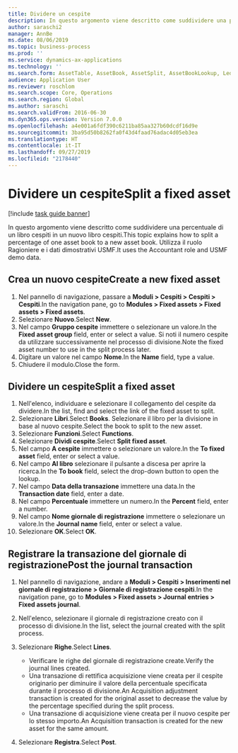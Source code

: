 ```yaml
---
title: Dividere un cespite
description: In questo argomento viene descritto come suddividere una percentuale di un libro cespiti in un nuovo libro cespiti.
author: saraschi2
manager: AnnBe
ms.date: 08/06/2019
ms.topic: business-process
ms.prod: ''
ms.service: dynamics-ax-applications
ms.technology: ''
ms.search.form: AssetTable, AssetBook, AssetSplit, AssetBookLookup, LedgerJournalTable, LedgerJournalTransAsset
audience: Application User
ms.reviewer: roschlom
ms.search.scope: Core, Operations
ms.search.region: Global
ms.author: saraschi
ms.search.validFrom: 2016-06-30
ms.dyn365.ops.version: Version 7.0.0
ms.openlocfilehash: a4e001a6fdf390c6211ba85aa327b60dcdf16d9e
ms.sourcegitcommit: 3ba95d50b8262fa0f43d4faad76adac4d05eb3ea
ms.translationtype: HT
ms.contentlocale: it-IT
ms.lasthandoff: 09/27/2019
ms.locfileid: "2178440"
---
```

# <a name="split-a-fixed-asset"></a><span data-ttu-id="c7714-103">Dividere un cespite</span><span class="sxs-lookup"><span data-stu-id="c7714-103">Split a fixed asset</span></span>

[!include [task guide banner](../../includes/task-guide-banner.md)]

<span data-ttu-id="c7714-104">In questo argomento viene descritto come suddividere una percentuale di un libro cespiti in un nuovo libro cespiti.</span><span class="sxs-lookup"><span data-stu-id="c7714-104">This topic explains how to split a percentage of one asset book to a new asset book.</span></span> <span data-ttu-id="c7714-105">Utilizza il ruolo Ragioniere e i dati dimostrativi USMF.</span><span class="sxs-lookup"><span data-stu-id="c7714-105">It uses the Accountant role and USMF demo data.</span></span>


## <a name="create-a-new-fixed-asset"></a><span data-ttu-id="c7714-106">Crea un nuovo cespite</span><span class="sxs-lookup"><span data-stu-id="c7714-106">Create a new fixed asset</span></span>
1. <span data-ttu-id="c7714-107">Nel pannello di navigazione, passare a **Moduli > Cespiti > Cespiti > Cespiti**.</span><span class="sxs-lookup"><span data-stu-id="c7714-107">In the navigation pane, go to **Modules > Fixed assets > Fixed assets > Fixed assets**.</span></span>
2. <span data-ttu-id="c7714-108">Selezionare **Nuovo**.</span><span class="sxs-lookup"><span data-stu-id="c7714-108">Select **New**.</span></span>
3. <span data-ttu-id="c7714-109">Nel campo **Gruppo cespite** immettere o selezionare un valore.</span><span class="sxs-lookup"><span data-stu-id="c7714-109">In the **Fixed asset group** field, enter or select a value.</span></span> <span data-ttu-id="c7714-110">Si noti il numero cespite da utilizzare successivamente nel processo di divisione.</span><span class="sxs-lookup"><span data-stu-id="c7714-110">Note the fixed asset number to use in the split process later.</span></span>  
4. <span data-ttu-id="c7714-111">Digitare un valore nel campo **Nome**.</span><span class="sxs-lookup"><span data-stu-id="c7714-111">In the **Name** field, type a value.</span></span>
5. <span data-ttu-id="c7714-112">Chiudere il modulo.</span><span class="sxs-lookup"><span data-stu-id="c7714-112">Close the form.</span></span>

## <a name="split-a-fixed-asset"></a><span data-ttu-id="c7714-113">Dividere un cespite</span><span class="sxs-lookup"><span data-stu-id="c7714-113">Split a fixed asset</span></span>
1. <span data-ttu-id="c7714-114">Nell'elenco, individuare e selezionare il collegamento del cespite da dividere.</span><span class="sxs-lookup"><span data-stu-id="c7714-114">In the list, find and select the link of the fixed asset to split.</span></span>
2. <span data-ttu-id="c7714-115">Selezionare **Libri**.</span><span class="sxs-lookup"><span data-stu-id="c7714-115">Select **Books**.</span></span> <span data-ttu-id="c7714-116">Selezionare il libro per la divisione in base al nuovo cespite.</span><span class="sxs-lookup"><span data-stu-id="c7714-116">Select the book to split to the new asset.</span></span>  
3. <span data-ttu-id="c7714-117">Selezionare **Funzioni**.</span><span class="sxs-lookup"><span data-stu-id="c7714-117">Select **Functions**.</span></span>
4. <span data-ttu-id="c7714-118">Selezionare **Dividi cespite**.</span><span class="sxs-lookup"><span data-stu-id="c7714-118">Select **Split fixed asset**.</span></span>
5. <span data-ttu-id="c7714-119">Nel campo **A cespite** immettere o selezionare un valore.</span><span class="sxs-lookup"><span data-stu-id="c7714-119">In the **To fixed asset** field, enter or select a value.</span></span>
6. <span data-ttu-id="c7714-120">Nel campo **Al libro** selezionare il pulsante a discesa per aprire la ricerca.</span><span class="sxs-lookup"><span data-stu-id="c7714-120">In the **To book** field, select the drop-down button to open the lookup.</span></span>
7. <span data-ttu-id="c7714-121">Nel campo **Data della transazione** immettere una data.</span><span class="sxs-lookup"><span data-stu-id="c7714-121">In the **Transaction date** field, enter a date.</span></span>
8. <span data-ttu-id="c7714-122">Nel campo **Percentuale** immettere un numero.</span><span class="sxs-lookup"><span data-stu-id="c7714-122">In the **Percent** field, enter a number.</span></span>
9. <span data-ttu-id="c7714-123">Nel campo **Nome giornale di registrazione** immettere o selezionare un valore.</span><span class="sxs-lookup"><span data-stu-id="c7714-123">In the **Journal name** field, enter or select a value.</span></span>
10. <span data-ttu-id="c7714-124">Selezionare **OK**.</span><span class="sxs-lookup"><span data-stu-id="c7714-124">Select **OK**.</span></span>

## <a name="post-the-journal-transaction"></a><span data-ttu-id="c7714-125">Registrare la transazione del giornale di registrazione</span><span class="sxs-lookup"><span data-stu-id="c7714-125">Post the journal transaction</span></span>
1. <span data-ttu-id="c7714-126">Nel pannello di navigazione, andare a **Moduli > Cespiti > Inserimenti nel giornale di registrazione > Giornale di registrazione cespiti**.</span><span class="sxs-lookup"><span data-stu-id="c7714-126">In the navigation pane, go to **Modules > Fixed assets > Journal entries > Fixed assets journal**.</span></span>
2. <span data-ttu-id="c7714-127">Nell'elenco, selezionare il giornale di registrazione creato con il processo di divisione.</span><span class="sxs-lookup"><span data-stu-id="c7714-127">In the list, select the journal created with the split process.</span></span>
3. <span data-ttu-id="c7714-128">Selezionare **Righe**.</span><span class="sxs-lookup"><span data-stu-id="c7714-128">Select **Lines**.</span></span>

    - <span data-ttu-id="c7714-129">Verificare le righe del giornale di registrazione create.</span><span class="sxs-lookup"><span data-stu-id="c7714-129">Verify the journal lines created.</span></span>  
    - <span data-ttu-id="c7714-130">Una transazione di rettifica acquisizione viene creata per il cespite originario per diminuire il valore della percentuale specificata durante il processo di divisione.</span><span class="sxs-lookup"><span data-stu-id="c7714-130">An Acquisition adjustment transaction is created for the original asset to decrease the value by the percentage specified during the split process.</span></span>  
    - <span data-ttu-id="c7714-131">Una transazione di acquisizione viene creata per il nuovo cespite per lo stesso importo.</span><span class="sxs-lookup"><span data-stu-id="c7714-131">An Acquisition transaction is created for the new asset for the same amount.</span></span>  

4. <span data-ttu-id="c7714-132">Selezionare **Registra**.</span><span class="sxs-lookup"><span data-stu-id="c7714-132">Select **Post**.</span></span>


